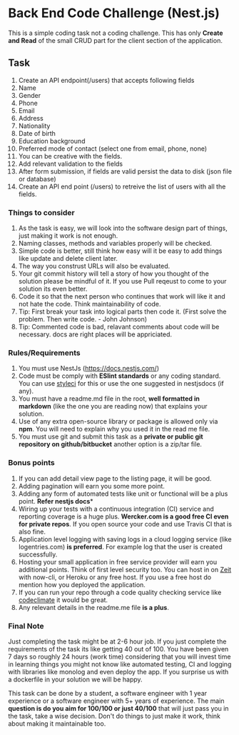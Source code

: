 # Back End Code Challenge (Nest.js)

This is a simple coding task not a coding challenge. This has only **Create and Read** of the small CRUD part for the 
client section of the application.

## Task
1. Create an API endpoint(/users) that accepts following fields  
  1. Name
  1. Gender
  1. Phone 
  1. Email 
  1. Address
  1. Nationality
  1. Date of birth
  1. Education background 
  1. Preferred mode of contact (select one from email, phone, none)
1. You can be creative with the fields.
1. Add relevant validation to the fields
1. After form submission, if fields are valid persist the data to disk (json file or database)
1. Create an API end point (/users) to retreive the list of users with all the fields.

### Things to consider

1. As the task is easy, we will look into the software design part of things, just making it work is not enough.
1. Naming classes, methods and variables properly will be checked.
1. Simple code is better, still think how easy will it be easy to add things like update and delete client later.
1. The way you construst URLs will also be evaluated.
1. Your git commit history will tell a story of how you thought of the solution please be mindful of it. If you use Pull reqeust to come to your solution its even better.
1. Code it so that the next person who continues that work will like it and not hate the code. Think maintainability of code.
1. Tip: First break your task into logical parts then code it. (First solve the problem. Then write code. - John Johnson)
1. Tip: Commented code is bad, relavant comments about code will be necessary. docs are right places will be appriciated.

### Rules/Requirements

1. You  must use NestJs (https://docs.nestjs.com/)
1. Code must be comply with **ESlint standards** or any coding standard. You can use [styleci](https://styleci.io/) for this or use the one suggested in nestjsdocs (if any).
1. You must have a readme.md file in the root, **well formatted in markdown** (like the one you are reading now) that explains your solution.
1. Use of any extra open-source library or package is allowed only via **npm**. You will need to explain why you used it in the read me file.
1. You must use git and submit this task as a **private or public git repository on github/bitbucket** another option is a zip/tar file.

### Bonus points

1. If you can add detail view page to the listing page, it will be good.
1. Adding pagination will earn you some more point.
1. Adding any form of automated tests like unit or functional will be a plus point. **Refer nestjs docs***
1. Wiring up your tests with a continuous integration (CI) service and reporting coverage is a huge plus. **Wercker.com is a good free CI even for private repos**. If you open source your code and use Travis CI that is also fine.
1. Application level logging with saving logs in a cloud logging service (like logentries.com) **is preferred**. For example log that the user is created successfully.
1. Hosting your small application in free service provider will earn you additional points. Think of first level security too. You can host in on [Zeit](https://zeit.co/) with now-cli, or Heroku or any free host. If you use a free host do mention how you deployed the application. 
1. If you can run your repo through a code quality checking service like [codeclimate](https://codeclimate.com/) it would be great. 
1. Any relevant details in the readme.me file **is a plus**.

### Final Note 

Just completing the task might be at 2-6 hour job. If you just complete the requirements of the task its like getting 40 out of 100. You have been given 7 days so roughly 24 hours (work time) considering that you will invest time in learning things you might not know like automated testing, CI and logging with libraries like monolog and even deploy the app. If you surprise us with a dockerfile in your solution we will be happy.

This task can be done by a student, a software engineer with 1 year experience or a software engineer with 5+ years of experience. The main **question is do you aim for 100/100 or just 40/100** that will just pass you in the task, take a wise decision. Don't do things to just make it work, think about making it maintainable too.
